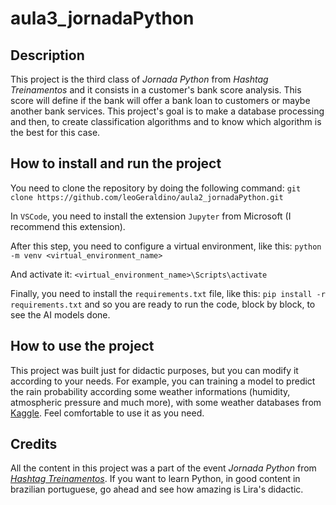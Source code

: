<h1>aula3_jornadaPython</h1>

<h2>Description</h2>

This project is the third class of <i>Jornada Python</i> from <i>Hashtag Treinamentos</i> and it 
consists in a customer's bank score analysis. This score will define if the bank will offer a bank 
loan to customers or maybe another bank services. This project's goal is to make a database processing 
and then, to create classification algorithms and to know which algorithm is the best for this case.

<h2>How to install and run the project</h2>

You need to clone the repository by doing the following command: ```git clone https://github.com/leoGeraldino/aula2_jornadaPython.git```

In ```VSCode```, you need to install the extension ```Jupyter``` from Microsoft (I recommend this extension).

After this step, you need to configure a virtual environment, like this: ```python -m venv <virtual_environment_name>```

And activate it: ```<virtual_environment_name>\Scripts\activate```

Finally, you need to install the ```requirements.txt``` file, like this: ```pip install -r requirements.txt``` and so you are ready to run the code, block by block, to see the AI models done.

<h2>How to use the project</h2>

This project was built just for didactic purposes, but you can modify it according to your needs. For example, you can training a model to predict the rain probability according some weather informations (humidity, atmospheric pressure and much more), with some weather databases from <a target= "_blank" href= "https://www.kaggle.com/">Kaggle</a>. Feel comfortable to use it as you need.

<h2>Credits</h2>

All the content in this project was a part of the event <i>Jornada Python</i> from <i><a target="_blank" href="https://www.youtube.com/@HashtagTreinamentos">Hashtag Treinamentos</a></i>. If you want to learn Python, in good content in brazilian portuguese, go ahead and see how amazing is Lira's didactic. 